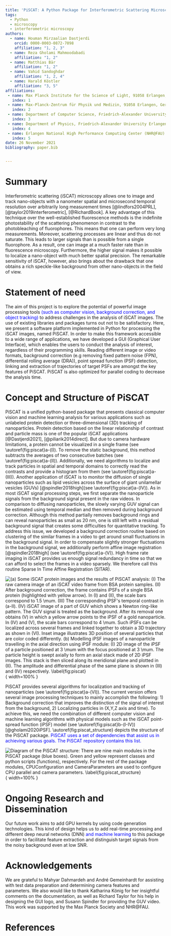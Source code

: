 ```yaml
---
title: 'PiSCAT: A Python Package for Interferometric Scattering Microscopy'
tags:
  - Python
  - microscopy
  - interferometric microscopy
authors:
  - name: Houman Mirzaalian Dastjerdi
    orcid: 0000-0003-0872-7098
    affiliation: "1, 2, 3"
  - name: Reza Gholami Mahmoodabadi 
    affiliation: "1, 2" 
  - name: Matthias Bär
    affiliation: "1, 2"  
  - name: Vahid Sandoghdar
    affiliation: "1, 2, 4"
  - name: Harald Köstler
    affiliation: "3, 5"
affiliations:
 - name: Max Planck Institute for the Science of Light, 91058 Erlangen, Germany.
   index: 1
 - name: Max-Planck-Zentrum für Physik und Medizin, 91058 Erlangen, Germany.
   index: 2
 - name: Department of Computer Science, Friedrich-Alexander University Erlangen-Nürnberg, 91058 Erlangen, Germany.
   index: 3
 - name: Department of Physics, Friedrich-Alexander University Erlangen-Nürnberg, 91058 Erlangen, Germany.
   index: 4
 - name: Erlangen National High Performance Computing Center (NHR@FAU).
   index: 5
date: 26 November 2021
bibliography: paper.bib


---
```


# Summary

Interferometric scattering (iSCAT) microscopy allows one to image and track nano-objects with a nanometer spatial 
and microsecond temporal resolution over arbitrarily long measurement 
times [@lindfors2004PRL], [@taylor2019interferometric], [@RichardBook]. A key advantage of this technique over 
the well-established fluorescence methods is the indefinite photostability of the scattering phenomenon in 
contrast to the photobleaching of fluorophores. This means that one can perform very long measurements. Moreover, 
scattering processes are linear and thus do not saturate. This leads to larger signals than is possible from a 
single fluorophore. As a result, one can image at a much faster rate than in fluorescence microscopy. Furthermore, 
the higher signal makes it possible to localize a nano-object with much better spatial precision. The remarkable 
sensitivity of iSCAT, however, also brings about the drawback that one obtains a rich speckle-like background 
from other nano-objects in the field of view.

# Statement of need

The aim of this project is to explore the potential of powerful image processing tools <span style="color: blue;">(such as computer vision, 
background correction, and object tracking)</span> to address challenges in the analysis of iSCAT images. The use of 
existing libraries and packages turns out not to be satisfactory. Here, we present a software platform implemented 
in Python for processing the iSCAT images, named PiSCAT. In order to make this framework accessible to a wide range 
of applications, we have developed a GUI (Graphical User Interface), which enables the users to conduct the analysis 
of interest, regardless of their programming skills. Reading different image 
or video formats, background correction (e.g removing fixed pattern noise (FPN), differential rolling average (DRA)), 
point spread function (PSF) detection, linking and extraction of trajectories of target PSFs are amongst the 
key features of PiSCAT. PiSCAT is also optimized for parallel coding to decrease the analysis time. 


# Concept and Structure of PiSCAT

PiSCAT is a unified python-based package that presents classical computer vision and machine learning analysis for 
various applications such as unlabeled protein detection or three-dimensional (3D) tracking of nanoparticles.
Protein detection based on the linear relationship of contrast and particle mass is one of the popular iSCAT 
applications [@Dastjerdi2021], [@piliarik2014direct]. But due to camera hardware 
limitations, a protein cannot be visualized in a single frame (see \autoref{fig:piscat}a-(I)). To remove the 
static background, this method subtracts the averages of two consecutive batches (see \autoref{fig:piscat}a-(II)). 
Additionally, we need algorithms to localize and track particles in spatial and temporal domains to correctly read 
the contrasts and provide a histogram from them (see \autoref{fig:piscat}a-(III)).
Another application of iSCAT is to monitor the diffusion of single nanoparticles such as lipid vesicles across the surface of 
giant unilamellar vesicles (GUVs) [@spindler2018high](see \autoref{fig:piscat}a-(IV)). As in most iSCAT signal processing 
steps, we first separate the nanoparticle signals from the background signal present in the raw videos. In comparison 
to diffusing nanoparticles, the slowly varying GUV signal can be estimated using temporal median and then removed during 
background correction. Although this method partially removes background rings and can reveal nanoparticles as small 
as 20 nm, one is still left with a residual background signal that creates some difficulties for quantitative tracking. To address 
this issue, we developed a background correction routine based on clustering of the similar frames in a video to get around small 
fluctuations in the background signal. In order to compensate slightly stronger fluctuations in the background signal, we 
additionally perform affine image registration [@spindler2018high] (see \autoref{fig:piscat}a-(V)). High frame rate 
imaging in iSCAT provides us enough signal redundancy in time so that we can afford to select the frames in a 
video sparsely. We therefore call this routine Sparse In Time Affine Registration (SITAR).

![ (a) Some iSCAT protein images and the results of PiSCAT analysis: 
(I) The raw camera image of an iSCAT video frame from BSA protein samples. 
(II) After background correction, the frame contains iPSFs of a single BSA protein (highlighted with yellow arrow). 
In (I) and (II), the scale bars correspond to 1.5 $\mu$m. 
(III) The corresponding iPSF's temporal contrast in (a-II).  
(IV) iSCAT image of a part of GUV which shows a Newton ring-like pattern. 
The GUV signal is treated as the background. After its removal one obtains (V) in which a yellow arrow points to the 
iPSF of a gold nanoparticle. 
In (IV) and (V), the scale bars correspond to 4 $\mu$m. Such iPSFs can be localized across several frames and linked 
together to obtain a 3D trajectory as shown in (VI). Inset image illustrates 3D position of several particles that are 
color coded differently. 
(b) Modelling iPSF images of a nanoparticle travelling in the axial direction using iPSF module: 
(I) 2D image of the iPSF of a  particle positioned at 3 $\mu$m with the focus positioned at 3 $\mu$m. The particle 
height is swept axially to form an axial stack made of 2D iPSF images. This stack is then sliced along its meridional 
plane and plotted in (II). The amplitude and differential phase of the same plane is shown in (III) and (IV) respectively. 
\label{fig:piscat}](Fig1.png){ width=100% }

PiSCAT provides several algorithms for localization and tracking of nanoparticles (see \autoref{fig:piscat}a-(VI)). The 
current version offers several image processing techniques to mainly accomplish the following: 1) Background correction 
that improves the distinction of the signal of interest from the background, 2) Localizing particles in (X,Y,Z axis and time). 
To achieve this, we need the combination of different computer vision and machine learning algorithms with physical 
models such as the iSCAT point-spread function (iPSF) model (see \autoref{fig:piscat}b-(I-IV)) [@gholami2020iPSF]. 
\autoref{fig:piscat_structure} depicts the structure of the PiSCAT package. 
<font color="blue">PiSCAT uses a set of dependencies that assist us in achieving various goals. The PiSCAT 
repository contains this list.</font>

![Diagram of the PiSCAT structure: There are nine main modules in the PiSCAT package (blue boxes). Green and yellow 
represent classes and python scripts (functions), respectively. 
For the rest of the package modules, ``CPUConfiguration`` and ``CameraParameters`` are used to 
configure CPU parallel 
and camera parameters. \label{fig:piscat_structure}](Fig2.png){ width=100% }


# Ongoing Research and Dissemination

Our future work aims to add GPU kernels by using code generation technologies. This kind of design helps us to add 
real-time processing and different deep neural networks (DNN) <font color="blue">and machine learning</font> to this package in order to facilitate feature extraction 
and distinguish target signals from the noisy background even at low SNR.


# Acknowledgements

We are grateful to Mahyar Dahmardeh and André Gemeinhardt for assisting with test data preparation and determining 
camera features and parameters. We also would like to thank Katharina König for her insightful comments on the 
documentation, as well as Richard Taylor for his help in designing the GUI logo, and Susann Spindler for providing the 
GUV video. This work was supported by the Max Planck Society and NHR@FAU.

# References
